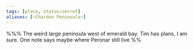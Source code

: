 ```yaml
---
tags: [place, status/secret]
aliases: [~Chardon Peninsula~]
---
```


%%% The weird large peninsula west of emerald bay. Tim has plans, I am sure. One note says maybe where Peronar still live %%